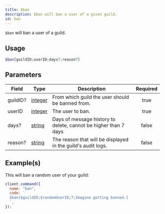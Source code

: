 ```yaml
---
title: $ban
description: $ban will ban a user of a given guild.
id: ban
---
```


`$ban` will ban a user of a guild.

## Usage

```php
$ban[guildID;userID;days?;reason?]
```

## Parameters

| Field    | Type                                                                                                | Description                                                     | Required |
| -------- | --------------------------------------------------------------------------------------------------- | --------------------------------------------------------------- | :------: |
| guildID? | [integer](https://developer.mozilla.org/en-US/docs/Web/JavaScript/Reference/Global_Objects/Integer) | From which guild the user should be banned from.                |   true   |
| userID   | [integer](https://developer.mozilla.org/en-US/docs/Web/JavaScript/Reference/Global_Objects/Integer) | The user to ban.                                                |   true   |
| days?    | [string](https://developer.mozilla.org/en-US/docs/Web/JavaScript/Reference/Global_Objects/String)   | Days of message history to delete, cannot be higher than 7 days |  false   |
| reason?  | [string](https://developer.mozilla.org/en-US/docs/Web/JavaScript/Reference/Global_Objects/String)   | The reason that will be displayed in the guild's audit logs.    |  false   |

## Example(s)

This will ban a random user of your guild:

```javascript
client.command({
  name: "ban",
  code: `
  $ban[$guildID;$randomUserID;7;Imagine getting banned.]
  `,
});
```
